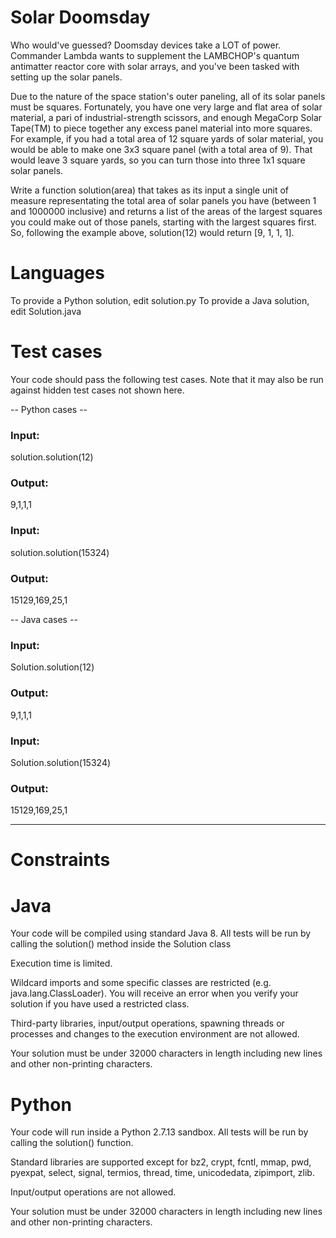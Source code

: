 Solar Doomsday
===============
Who would've guessed? Doomsday devices take a LOT of power. Commander Lambda wants to supplement the 
LAMBCHOP's quantum antimatter reactor core with solar arrays, and you've been tasked with setting up
the solar panels.

Due to the nature of the space station's outer paneling, all of its solar panels must be squares.
Fortunately, you have one very large and flat area of solar material, a pari of industrial-strength
scissors, and enough MegaCorp Solar Tape(TM) to piece together any excess panel material into more squares.
For example, if you had a total area of 12 square yards of solar material, you would be able to make
one 3x3 square panel (with a total area of 9). That would leave 3 square yards, so you can turn those into
three 1x1 square solar panels.

Write a function solution(area) that takes as its input a single unit of measure representating the total
area of solar panels you have (between 1 and 1000000 inclusive) and returns a list of the areas of the
largest squares you could make out of those panels, starting with the largest squares first.
So, following the example above, solution(12) would return [9, 1, 1, 1].

Languages
=========

To provide a Python solution, edit solution.py
To provide a Java solution, edit Solution.java

Test cases
==========
Your code should pass the following test cases.
Note that it may also be run against hidden test cases not shown here.

-- Python cases --

### Input:
solution.solution(12)
### Output:
9,1,1,1

### Input:
solution.solution(15324)
### Output:
15129,169,25,1

-- Java cases --
### Input:
Solution.solution(12)
### Output:
9,1,1,1

### Input:
Solution.solution(15324)
### Output:
15129,169,25,1

---
Constraints
=============
Java
====
Your code will be compiled using standard Java 8. All tests will be run by calling the solution() method inside the Solution class

Execution time is limited.

Wildcard imports and some specific classes are restricted (e.g. java.lang.ClassLoader). You will receive an error when you verify your solution if you have used a restricted class.

Third-party libraries, input/output operations, spawning threads or processes and changes to the execution environment are not allowed.

Your solution must be under 32000 characters in length including new lines and other non-printing characters.

Python
======
Your code will run inside a Python 2.7.13 sandbox. All tests will be run by calling the solution() function.

Standard libraries are supported except for bz2, crypt, fcntl, mmap, pwd, pyexpat, select, signal, termios, thread, time, unicodedata, zipimport, zlib.

Input/output operations are not allowed.

Your solution must be under 32000 characters in length including new lines and other non-printing characters.